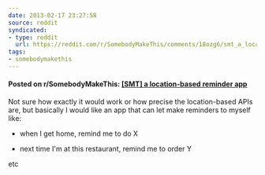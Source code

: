 ```yaml
---
date: 2013-02-17 23:27:58
source: reddit
syndicated:
- type: reddit
  url: https://reddit.com/r/SomebodyMakeThis/comments/18ozg6/smt_a_locationbased_reminder_app/
tags:
- somebodymakethis
---
```


#### Posted on r/SomebodyMakeThis: [[SMT] a location-based reminder app](https://reddit.com/r/SomebodyMakeThis/comments/18ozg6/smt_a_locationbased_reminder_app/)

Not sure how exactly it would work or how precise the location-based APIs are, but basically I would like an app that can let make reminders to myself like:

- when I get home, remind me to do X

- next time I'm at this restaurant, remind me to order Y

etc